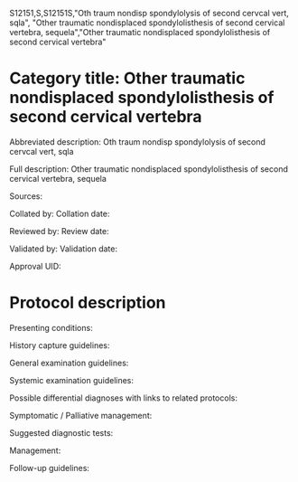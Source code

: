 S12151,S,S12151S,"Oth traum nondisp spondylolysis of second cervcal vert, sqla", "Other traumatic nondisplaced spondylolisthesis of second cervical vertebra, sequela","Other traumatic nondisplaced spondylolisthesis of second cervical vertebra"
# Category title: Other traumatic nondisplaced spondylolisthesis of second cervical vertebra

Abbreviated description: Oth traum nondisp spondylolysis of second cervcal vert, sqla

Full description: Other traumatic nondisplaced spondylolisthesis of second cervical vertebra, sequela

Sources:

Collated by:
Collation date:

Reviewed by:
Review date:

Validated by:
Validation date:

Approval UID:

# Protocol description

Presenting conditions:

History capture guidelines:

General examination guidelines:

Systemic examination guidelines:

Possible differential diagnoses with links to related protocols:

Symptomatic / Palliative management:

Suggested diagnostic tests:

Management:

Follow-up guidelines:
